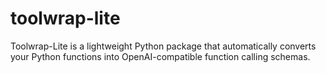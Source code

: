# toolwrap-lite
Toolwrap-Lite is a lightweight Python package that automatically converts your Python functions into OpenAI-compatible function calling schemas.
